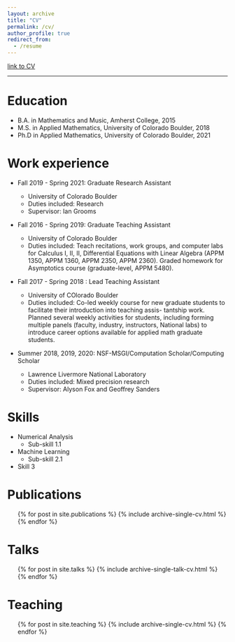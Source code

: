 ```yaml
---
layout: archive
title: "CV"
permalink: /cv/
author_profile: true
redirect_from:
  - /resume
---
```


[link to CV](http://academicpages.github.io/files/2022april.pdf)

---
Education
======
* B.A. in Mathematics and Music, Amherst College, 2015
* M.S. in Applied Mathematics, University of Colorado Boulder, 2018
* Ph.D in Applied Mathematics, University of Colorado Boulder, 2021

Work experience
======
* Fall 2019 - Spring 2021: Graduate Research Assistant
  * University of Colorado Boulder
  * Duties included: Research
  * Supervisor: Ian Grooms

* Fall 2016 - Spring 2019: Graduate Teaching Assistant
  * University of Colorado Boulder
  * Duties included: Teach recitations, work groups, and computer labs for Calculus I, II, II, Differential Equations with Linear Algebra (APPM 1350, APPM 1360, APPM 2350, APPM 2360). Graded homework for Asymptotics course (graduate-level, APPM 5480). 

* Fall 2017 - Spring 2018 : Lead Teaching Assistant
  * University of COlorado Boulder
  * Duties included: Co-led weekly course for new graduate students to facilitate their introduction into teaching assis- tantship work. Planned several weekly activities for students, including forming multiple panels (faculty, industry, instructors, National labs) to introduce career options available for applied math graduate students.
  
* Summer 2018, 2019, 2020: NSF-MSGI/Computation Scholar/Computing Scholar
  * Lawrence Livermore National Laboratory
  * Duties included: Mixed precision research
  * Supervisor: Alyson Fox and Geoffrey Sanders


  
Skills
======
* Numerical Analysis
  * Sub-skill 1.1
* Machine Learning
  * Sub-skill 2.1
* Skill 3

Publications
======
  <ul>{% for post in site.publications %}
    {% include archive-single-cv.html %}
  {% endfor %}</ul>
  
Talks
======
  <ul>{% for post in site.talks %}
    {% include archive-single-talk-cv.html %}
  {% endfor %}</ul>
  
Teaching
======
  <ul>{% for post in site.teaching %}
    {% include archive-single-cv.html %}
  {% endfor %}</ul>
